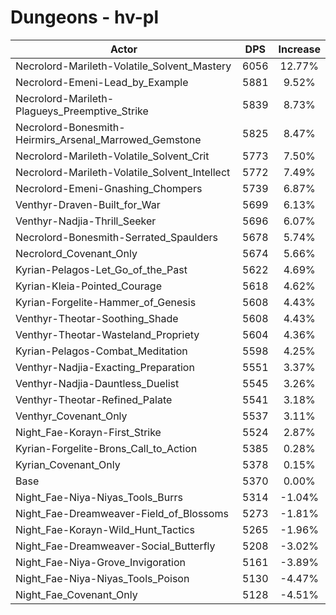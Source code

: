 # Dungeons - hv-pl
| Actor | DPS | Increase |
|---|:---:|:---:|
|Necrolord-Marileth-Volatile_Solvent_Mastery|6056|12.77%|
|Necrolord-Emeni-Lead_by_Example|5881|9.52%|
|Necrolord-Marileth-Plagueys_Preemptive_Strike|5839|8.73%|
|Necrolord-Bonesmith-Heirmirs_Arsenal_Marrowed_Gemstone|5825|8.47%|
|Necrolord-Marileth-Volatile_Solvent_Crit|5773|7.50%|
|Necrolord-Marileth-Volatile_Solvent_Intellect|5772|7.49%|
|Necrolord-Emeni-Gnashing_Chompers|5739|6.87%|
|Venthyr-Draven-Built_for_War|5699|6.13%|
|Venthyr-Nadjia-Thrill_Seeker|5696|6.07%|
|Necrolord-Bonesmith-Serrated_Spaulders|5678|5.74%|
|Necrolord_Covenant_Only|5674|5.66%|
|Kyrian-Pelagos-Let_Go_of_the_Past|5622|4.69%|
|Kyrian-Kleia-Pointed_Courage|5618|4.62%|
|Kyrian-Forgelite-Hammer_of_Genesis|5608|4.43%|
|Venthyr-Theotar-Soothing_Shade|5608|4.43%|
|Venthyr-Theotar-Wasteland_Propriety|5604|4.36%|
|Kyrian-Pelagos-Combat_Meditation|5598|4.25%|
|Venthyr-Nadjia-Exacting_Preparation|5551|3.37%|
|Venthyr-Nadjia-Dauntless_Duelist|5545|3.26%|
|Venthyr-Theotar-Refined_Palate|5541|3.18%|
|Venthyr_Covenant_Only|5537|3.11%|
|Night_Fae-Korayn-First_Strike|5524|2.87%|
|Kyrian-Forgelite-Brons_Call_to_Action|5385|0.28%|
|Kyrian_Covenant_Only|5378|0.15%|
|Base|5370|0.00%|
|Night_Fae-Niya-Niyas_Tools_Burrs|5314|-1.04%|
|Night_Fae-Dreamweaver-Field_of_Blossoms|5273|-1.81%|
|Night_Fae-Korayn-Wild_Hunt_Tactics|5265|-1.96%|
|Night_Fae-Dreamweaver-Social_Butterfly|5208|-3.02%|
|Night_Fae-Niya-Grove_Invigoration|5161|-3.89%|
|Night_Fae-Niya-Niyas_Tools_Poison|5130|-4.47%|
|Night_Fae_Covenant_Only|5128|-4.51%|
